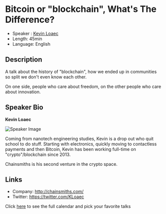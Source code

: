 Bitcoin or "blockchain", What's The Difference?
==========================

* Speaker   : [Kevin Loaec](https://www.linkedin.com/in/kevinloaec/)
* Length: 45min
* Language: English

Description
-----------

A talk about the history of "blockchain", how we ended up in communities so split we don't even know each other.

On one side, people who care about freedom, on the other people who care about innovation.

Speaker Bio
-----------

**Kevin Loaec**

![Speaker Image](https://pbs.twimg.com/profile_images/860090320813522944/s3omqM2X_400x400.jpg)

Coming from nanotech engineering studies, Kevin is a drop out who quit school to do stuff. Starting with electronics, quickly moving to contactless payments and then Bitcoin, Kevin has been working full-time on "crypto"/blockchain since 2013.

Chainsmiths is his second venture in the crypto space.

Links
-----

* Company: http://chainsmiths.com/
* Twitter: https://twitter.com/KLoaec

Click [here][1] to see the full calendar and pick your favorite talks

[1]: https://pixels.camp/schedule/
